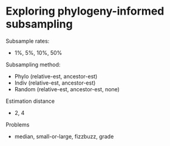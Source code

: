 # Exploring phylogeny-informed subsampling

Subsample rates:

- 1%, 5%, 10%, 50%

Subsampling method:

- Phylo (relative-est, ancestor-est)
- Indiv (relative-est, ancestor-est)
- Random (relative-est, ancestor-est, none)

Estimation distance
- 2, 4

Problems

- median, small-or-large, fizzbuzz, grade